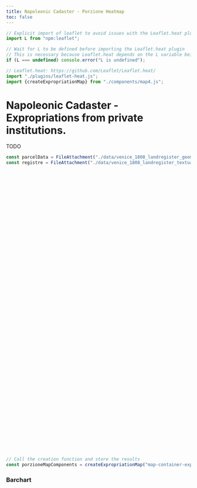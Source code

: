 ```yaml
---
title: Napoleonic Cadaster - Porzione Heatmap
toc: false
---
```


```js
// Explicit import of leaflet to avoid issues with the Leaflet.heat plugin
import L from "npm:leaflet";
```

```js
// Wait for L to be defined before importing the Leaflet.heat plugin
// This is necessary because Leaflet.heat depends on the L variable being defined
if (L === undefined) console.error("L is undefined");

// Leaflet.heat: https://github.com/Leaflet/Leaflet.heat/
import "./plugins/leaflet-heat.js";
import {createExpropriationMap} from "./components/map4.js";
```

# Napoleonic Cadaster - Expropriations from private institutions.
TODO

```js
const parcelData = FileAttachment("./data/venice_1808_landregister_geometries.geojson").json();
const registre = FileAttachment("./data/venice_1808_landregister_textual_entries.json").json();
```

<!-- Create the map container -->
<div id="map-container-expropriations" style="height: 750px; margin: 1em 0 2em 0;"></div>

```js
// Call the creation function and store the results
const porzioneMapComponents = createExpropriationMap("map-container-expropriations", parcelData, registre);
```

### Barchart

<!-- Create the tanble container -->
<div id="chart-container-expropriation-bar" style="height: 1200px; margin: 1em 0 2em 0;"></div>

```js
```
